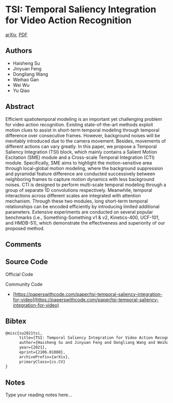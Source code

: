 
# TSI: Temporal Saliency Integration for Video Action Recognition

[arXiv](https://arxiv.org/abs/2106.01088), [PDF](https://arxiv.org/pdf/2106.01088.pdf)

## Authors

- Haisheng Su
- Jinyuan Feng
- Dongliang Wang
- Weihao Gan
- Wei Wu
- Yu Qiao

## Abstract

Efficient spatiotemporal modeling is an important yet challenging problem for video action recognition. Existing state-of-the-art methods exploit motion clues to assist in short-term temporal modeling through temporal difference over consecutive frames. However, background noises will be inevitably introduced due to the camera movement. Besides, movements of different actions can vary greatly. In this paper, we propose a Temporal Saliency Integration (TSI) block, which mainly contains a Salient Motion Excitation (SME) module and a Cross-scale Temporal Integration (CTI) module. Specifically, SME aims to highlight the motion-sensitive area through local-global motion modeling, where the background suppression and pyramidal feature difference are conducted successively between neighboring frames to capture motion dynamics with less background noises. CTI is designed to perform multi-scale temporal modeling through a group of separate 1D convolutions respectively. Meanwhile, temporal interactions across different scales are integrated with attention mechanism. Through these two modules, long short-term temporal relationships can be encoded efficiently by introducing limited additional parameters. Extensive experiments are conducted on several popular benchmarks (i.e., Something-Something v1 & v2, Kinetics-400, UCF-101, and HMDB-51), which demonstrate the effectiveness and superiority of our proposed method.

## Comments



## Source Code

Official Code



Community Code

- [https://paperswithcode.com/paper/tsi-temporal-saliency-integration-for-video](https://paperswithcode.com/paper/tsi-temporal-saliency-integration-for-video)

## Bibtex

```tex
@misc{su2021tsi,
      title={TSI: Temporal Saliency Integration for Video Action Recognition}, 
      author={Haisheng Su and Jinyuan Feng and Dongliang Wang and Weihao Gan and Wei Wu and Yu Qiao},
      year={2021},
      eprint={2106.01088},
      archivePrefix={arXiv},
      primaryClass={cs.CV}
}
```

## Notes

Type your reading notes here...

